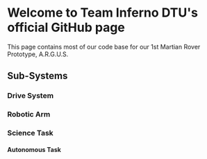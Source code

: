 # Welcome to Team Inferno DTU's official GitHub page
This page contains most of our code base for our 1st Martian Rover Prototype, A.R.G.U.S.

## Sub-Systems


### Drive System
### Robotic Arm
### Science Task
#### Autonomous Task


```



